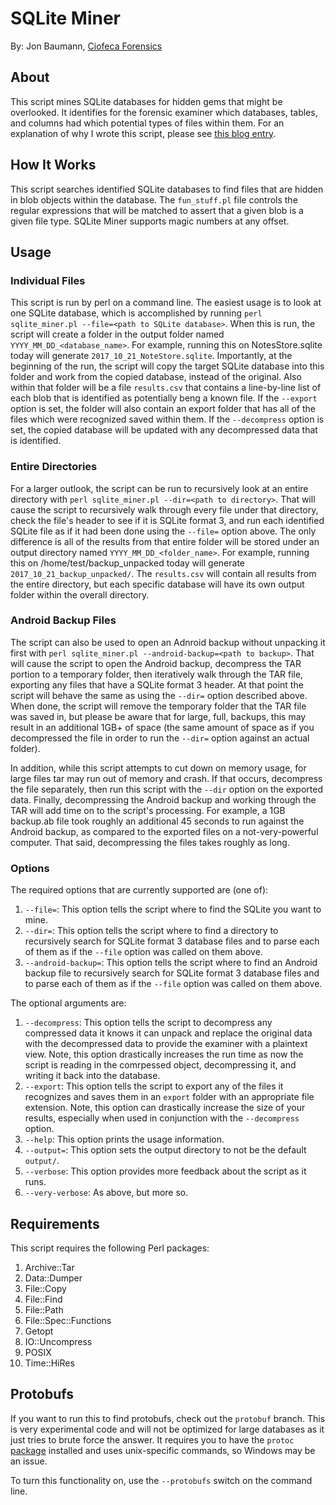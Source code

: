 # SQLite Miner
By: Jon Baumann, [Ciofeca Forensics](https://www.ciofecaforensics.com)

## About
This script mines SQLite databases for hidden gems that might be overlooked. It identifies for the forensic examiner which databases, tables, and columns had which potential types of files within them. For an explanation of why I wrote this script, please see [this blog entry](https://www.ciofecaforensics.com/2017/10/23/mining-hidden-gems-with-sqlite-miner/).

## How It Works
This script searches identified SQLite databases to find files that are hidden in blob objects within the database. The `fun_stuff.pl` file controls the regular expressions that will be matched to assert that a given blob is a given file type. SQLite Miner supports magic numbers at any offset.

## Usage
### Individual Files
This script is run by perl on a command line. The easiest usage is to look at one SQLite database, which is accomplished by running `perl sqlite_miner.pl --file=<path to SQLite database>`. When this is run, the script will create a folder in the output folder named `YYYY_MM_DD_<database_name>`. For example, running this on NotesStore.sqlite today will generate `2017_10_21_NoteStore.sqlite`. Importantly, at the beginning of the run, the script will copy the target SQLite database into this folder and work from the copied database, instead of the original. Also within that folder will be a file `results.csv` that contains a line-by-line list of each blob that is identified as potentially beng a known file. If the `--export` option is set, the folder will also contain an export folder that has all of the files which were recognized saved within them. If the `--decompress` option is set, the copied database will be updated with any decompressed data that is identified.

### Entire Directories
For a larger outlook, the script can be run to recursively look at an entire directory with `perl sqlite_miner.pl --dir=<path to directory>`. That will cause the script to recursively walk through every file under that directory, check the file's header to see if it is SQLite format 3, and run each identified SQLite file as if it had been done using the `--file=` option above. The only difference is all of the results from that entire folder will be stored under an output directory named `YYYY_MM_DD_<folder_name>`. For example, running this on /home/test/backup_unpacked today will generate `2017_10_21_backup_unpacked/`. The `results.csv` will contain all results from the entire directory, but each specific database will have its own output folder within the overall directory.

### Android Backup Files
The script can also be used to open an Adnroid backup without unpacking it first with `perl sqlite_miner.pl --android-backup=<path to backup>`. That will cause the script to open the Android backup, decompress the TAR portion to a temporary folder, then iteratively walk through the TAR file, exporting any files that have a SQLite format 3 header. At that point the script will behave the same as using the `--dir=` option described above. When done, the script will remove the temporary folder that the TAR file was saved in, but please be aware that for large, full, backups, this may result in an additional 1GB+ of space (the same amount of space as if you decompressed the file in order to run the `--dir=` option against an actual folder). 

In addition, while this script attempts to cut down on memory usage, for large files tar may run out of memory and crash. If that occurs, decompress the file separately, then run this script with the `--dir` option on the exported data. Finally, decompressing the Android backup and working through the TAR will add time on to the script's processing. For example, a 1GB backup.ab file took roughly an additional 45 seconds to run against the Android backup, as compared to the exported files on a not-very-powerful computer. That said, decompressing the files takes roughly as long.

### Options
The required options that are currently supported are (one of):
1. `--file=`: This option tells the script where to find the SQLite you want to mine. 
2. `--dir=`: This option tells the script where to find a directory to recursively search for SQLite format 3 database files and to parse each of them as if the `--file` option was called on them above.
3. `--android-backup=`: This option tells the script where to find an Android backup file to recursively search for SQLite format 3 database files and to parse each of them as if the `--file` option was called on them above.

The optional arguments are:
1. `--decompress`: This option tells the script to decompress any compressed data it knows it can unpack and replace the original data with the decompressed data to provide the examiner with a plaintext view. Note, this option drastically increases the run time as now the script is reading in the comrpessed object, decompressing it, and writing it back into the database.
2. `--export`: This option tells the script to export any of the files it recognizes and saves them in an `export` folder with an appropriate file extension. Note, this option can drastically increase the size of your results, especially when used in conjunction with the `--decompress` option.
3. `--help`: This option prints the usage information.
4. `--output=`: This option sets the output directory to not be the default `output/`.
5. `--verbose`: This option provides more feedback about the script as it runs.
6. `--very-verbose`: As above, but more so.

## Requirements
This script requires the following Perl packages:
1. Archive::Tar
1. Data::Dumper
2. File::Copy
8. File::Find
4. File::Path
3. File::Spec::Functions
4. Getopt
5. IO::Uncompress
6. POSIX
7. Time::HiRes


## Protobufs
If you want to run this to find protobufs, check out the `protobuf` branch. This is very experimental code and will not be optimized for large databases as it just tries to brute force the answer. It requires you to have the `protoc` [package](https://github.com/protocolbuffers/protobuf) installed and uses unix-specific commands, so Windows may be an issue. 

To turn this functionality on, use the `--protobufs` switch on the command line. 
